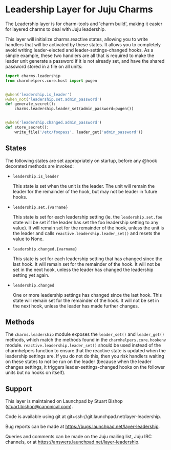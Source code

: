 # Leadership Layer for Juju Charms

The Leadership layer is for charm-tools and 'charm build', making it
easier for layered charms to deal with Juju leadership.

This layer will initialize charms.reactive states, allowing you to
write handlers that will be activated by these states. It allows you
to completely avoid writing leader-elected and leader-settings-changed
hooks. As a simple example, these two handlers are all that is required
to make the leader unit generate a password if it is not already set,
and have the shared password stored in a file on all units:

```python
import charms.leadership
from charmhelpers.core.host import pwgen


@when('leadership.is_leader')
@when_not('leadership.set.admin_password')
def generate_secret():
    charms.leadership.leader_set(admin_password=pwgen())


@when('leadership.changed.admin_password')
def store_secret():
    write_file('/etc/foopass', leader_get('admin_password'))
```


## States

The following states are set appropriately on startup, before any @hook
decorated methods are invoked:

* `leadership.is_leader`

  This state is set when the unit is the leader. The unit will remain
  the leader for the remainder of the hook, but may not be leader in
  future hooks.

* `leadership.set.{varname}`

  This state is set for each leadership setting (ie. the
  `leadership.set.foo` state will be set if the leader has set
  the foo leadership setting to any value). It will remain
  set for the remainder of the hook, unless the unit is the leader
  and calls `reactive.leadership.leader_set()` and resets the value
  to None.

* `leadership.changed.{varname}`

  This state is set for each leadership setting that has changed
  since the last hook. It will remain set for the remainder of the
  hook. It will not be set in the next hook, unless the leader has
  changed the leadership setting yet again.

* `leadership.changed`

  One or more leadership settings has changed since the last hook.
  This state will remain set for the remainder of the hook. It will
  not be set in the next hook, unless the leader has made further
  changes.


## Methods

The `charms.leadership` module exposes the `leader_set()` and
`leader_get()` methods, which match the methods found in the
`charmhelpers.core.hookenv` module. `reactive.leadership.leader_set()`
should be used instead of the charmhelpers function to ensure that
the reactive state is updated when the leadership settings are. If you
do not do this, then you risk handlers waiting on these states to not
be run on the leader (because when the leader changes settings, it 
triggers leader-settings-changed hooks on the follower units but
no hooks on itself).


## Support

This layer is maintained on Launchpad by
Stuart Bishop (stuart.bishop@canonical.com).

Code is available using git at git+ssh://git.launchpad.net/layer-leadership.

Bug reports can be made at https://bugs.launchpad.net/layer-leadership.

Queries and comments can be made on the Juju mailing list, Juju IRC
channels, or at https://answers.launchpad.net/layer-leadership.

